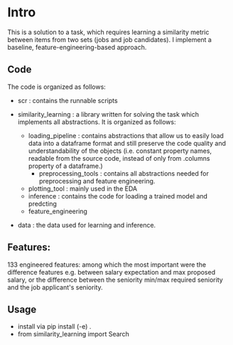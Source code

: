 # Intro
This is a solution to a task, which requires learning a similarity metric
between items from two sets (jobs and job candidates). I implement a baseline, feature-engineering-based approach.

## Code
The code is organized as follows:
- scr : contains the runnable scripts
- similarity_learning : a library written for solving the task which
implements all abstractions. It is organized as follows:
    - loading_pipeline : contains abstractions that allow us to easily
  load data into a dataframe format and still preserve the code quality
  and understandability of the objects (i.e. constant property names,
  readable from the source code, instead of only from .columns property
  of a dataframe.)
      - preprocessing_tools : contains all abstractions needed for 
  preprocessing and feature engineering.
    - plotting_tool : mainly used in the EDA
    - inference : contains the code for loading a trained model and predcting
    - feature_engineering

- data : the data used for learning and inference.

## Features:
133 engineered features: among which the most important were the difference
features e.g. between salary expectation and max proposed salary, or the
difference between the seniority min/max required seniority and the job
applicant's seniority.

## Usage
- install via pip install (-e) .
- from similarity_learning import Search
